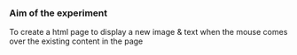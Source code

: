 ### Aim of the experiment
To create a html page to display a new image & text when the mouse comes over the existing content in the page
